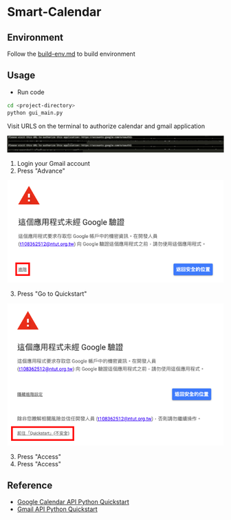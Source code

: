 # Smart-Calendar

## Environment

Follow the [build-env.md](./build-env.md) to build environment

## Usage

- Run code

```sh
cd <project-directory>
python gui_main.py
```

Visit URLS on the terminal to authorize calendar and gmail application

![authorize](img/authorize-application.png)

1. Login your Gmail account
2. Press "Advance"

![authorize](img/authorize-application2.png)

3. Press "Go to Quickstart"

![authorize](img/authorize-application3.png)

3. Press "Access"
4. Press "Access"


## Reference

- [Google Calendar API Python Quickstart](https://developers.google.com/calendar/quickstart/python)
- [Gmail API Python Quickstart](https://developers.google.com/gmail/api/quickstart/python)
